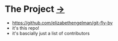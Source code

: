 # The Project [->](./4.md)

* https://github.com/elizabethengelman/git-fly-by
* it's this repo!
* it's bascially just a list of contributors